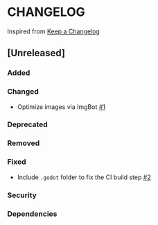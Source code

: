 # CHANGELOG
Inspired from [Keep a Changelog](https://keepachangelog.com/en/1.0.0/)

## [Unreleased]
### Added
### Changed
- Optimize images via ImgBot [#1](https://github.com/MechanicalFlower/HazyRoad/pull/1)
### Deprecated
### Removed
### Fixed
- Include `.godot` folder to fix the CI build step [#2](https://github.com/MechanicalFlower/HazyRoad/pull/2)
### Security
### Dependencies
